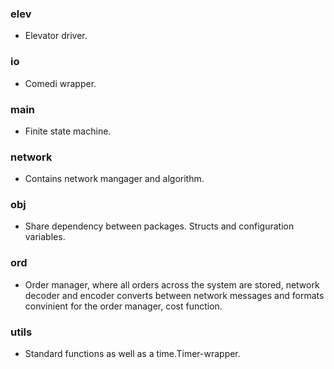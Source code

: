 ### elev

* Elevator driver.

### io

* Comedi wrapper.

### main

* Finite state machine.

### network

* Contains network mangager and algorithm.

### obj

* Share dependency between packages. Structs and configuration variables.

### ord

* Order manager, where all orders across the system are stored, network decoder and encoder converts between network messages and formats convinient for the order manager, cost function.

### utils

* Standard functions as well as a time.Timer-wrapper.
